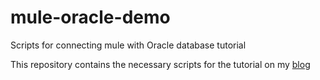# mule-oracle-demo
Scripts for connecting mule with Oracle database tutorial

This repository contains the necessary scripts for the tutorial on my [blog](www.oradevbog.nl)
